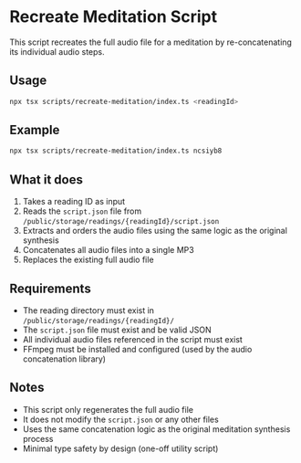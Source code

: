# Recreate Meditation Script

This script recreates the full audio file for a meditation by re-concatenating its individual audio steps.

## Usage

```bash
npx tsx scripts/recreate-meditation/index.ts <readingId>
```

## Example

```bash
npx tsx scripts/recreate-meditation/index.ts ncsiyb8
```

## What it does

1. Takes a reading ID as input
2. Reads the `script.json` file from `/public/storage/readings/{readingId}/script.json`
3. Extracts and orders the audio files using the same logic as the original synthesis
4. Concatenates all audio files into a single MP3
5. Replaces the existing full audio file

## Requirements

- The reading directory must exist in `/public/storage/readings/{readingId}/`
- The `script.json` file must exist and be valid JSON
- All individual audio files referenced in the script must exist
- FFmpeg must be installed and configured (used by the audio concatenation library)

## Notes

- This script only regenerates the full audio file
- It does not modify the `script.json` or any other files
- Uses the same concatenation logic as the original meditation synthesis process
- Minimal type safety by design (one-off utility script)
